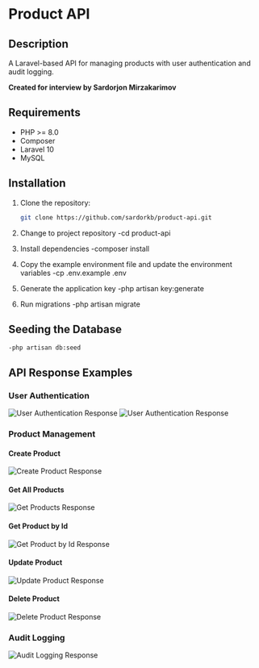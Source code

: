 # Product API

## Description
A Laravel-based API for managing products with user authentication and audit logging.  

**Created for interview by Sardorjon Mirzakarimov**

## Requirements
- PHP >= 8.0
- Composer
- Laravel 10
- MySQL

## Installation

1. Clone the repository:
   ```bash
   git clone https://github.com/sardorkb/product-api.git

2. Change to project repository
    -cd product-api

3. Install dependencies
    -composer install

4. Copy the example environment file and update the environment variables
    -cp .env.example .env

5. Generate the application key
    -php artisan key:generate

6. Run migrations
    -php artisan migrate

## Seeding the Database
    -php artisan db:seed


## API Response Examples

### User Authentication
![User Authentication Response](public/screenshots/login.png)
![User Authentication Response](public/screenshots/logout.png)

### Product Management

#### Create Product
![Create Product Response](public/screenshots/CreateProduct.png)

#### Get All Products
![Get Products Response](public/screenshots/getAllProduct.png)

#### Get Product by Id
![Get Product by Id Response](public/screenshots/getproductbyid.png)

#### Update Product
![Update Product Response](public/screenshots/updateProduct.png)

#### Delete Product
![Delete Product Response](public/screenshots/deleteProduct.png)

### Audit Logging
![Audit Logging Response](public/screenshots/auditlog.png)
